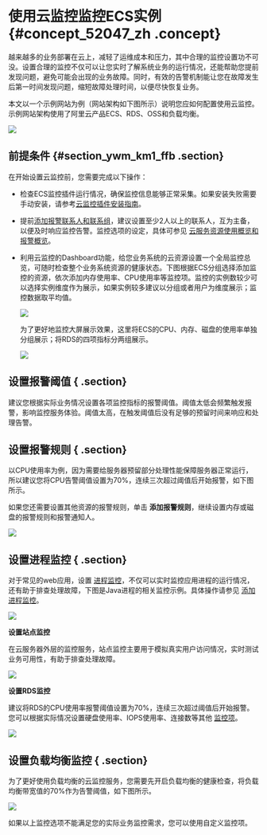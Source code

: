 # 使用云监控监控ECS实例 {#concept_52047_zh .concept}

越来越多的业务部署在云上，减轻了运维成本和压力，其中合理的监控设置功不可没。设置合理的监控不仅可以让您实时了解系统业务的运行情况，还能帮助您提前发现问题，避免可能会出现的业务故障。同时，有效的告警机制能让您在故障发生后第一时间发现问题，缩短故障处理时间，以便尽快恢复业务。

本文以一个示例网站为例（网站架构如下图所示）说明您应如何配置使用云监控。示例网站架构使用了阿里云产品ECS、RDS、OSS和负载均衡。

![](http://static-aliyun-doc.oss-cn-hangzhou.aliyuncs.com/assets/img/9813/153922708712496_zh-CN.png)

## 前提条件 {#section_ywm_km1_ffb .section}

在开始设置云监控前，您需要完成以下操作：

-   检查ECS监控插件运行情况，确保监控信息能够正常采集。如果安装失败需要手动安装，请参考[云监控插件安装指南](../../../../intl.zh-CN/用户指南/主机监控/云监控Agent安装.md)。

-   提前[添加报警联系人和联系组](../../../../intl.zh-CN/用户指南/报警服务/报警联系人和报警联系组.md)，建议设置至少2人以上的联系人，互为主备，以便及时响应监控告警。监控选项的设定，具体可参见 [云服务资源使用概览和报警概览](../../../../intl.zh-CN/产品简介/云监控概览.md)。

-   利用云监控的Dashboard功能，给您业务系统的云资源设置一个全局监控总览，可随时检查整个业务系统资源的健康状态。下图根据ECS分组选择添加监控的资源，依次添加内存使用率、CPU使用率等监控项。监控的实例数较少可以选择实例维度作为展示，如果实例较多建议以分组或者用户为维度展示；监控数据取平均值。

    ![](http://static-aliyun-doc.oss-cn-hangzhou.aliyuncs.com/assets/img/9813/153922708712498_zh-CN.png)

    为了更好地监控大屏展示效果，这里将ECS的CPU、内存、磁盘的使用率单独分组展示；将RDS的四项指标分两组展示。

    ![](http://static-aliyun-doc.oss-cn-hangzhou.aliyuncs.com/assets/img/9813/153922708712499_zh-CN.png)


## 设置报警阈值 { .section}

建议您根据实际业务情况设置各项监控指标的报警阈值。阈值太低会频繁触发报警，影响监控服务体验。阈值太高，在触发阈值后没有足够的预留时间来响应和处理告警。

## 设置报警规则 { .section}

以CPU使用率为例，因为需要给服务器预留部分处理性能保障服务器正常运行，所以建议您将CPU告警阈值设置为70%，连续三次超过阈值后开始报警，如下图所示。

如果您还需要设置其他资源的报警规则，单击 **添加报警规则**，继续设置内存或磁盘的报警规则和报警通知人。

![](http://static-aliyun-doc.oss-cn-hangzhou.aliyuncs.com/assets/img/9813/153922708712500_zh-CN.png)

## 设置进程监控 { .section}

对于常见的web应用，设置 [进程监控](../../../../intl.zh-CN/用户指南/主机监控/进程监控.md)，不仅可以实时监控应用进程的运行情况，还有助于排查处理故障，下图是Java进程的相关监控示例。具体操作请参见 [添加进程监控](../../../../intl.zh-CN/用户指南/主机监控/进程监控.md)。

![](http://static-aliyun-doc.oss-cn-hangzhou.aliyuncs.com/assets/img/9813/153922708712501_zh-CN.png)

**设置站点监控**

在云服务器外层的监控服务，站点监控主要用于模拟真实用户访问情况，实时测试业务可用性，有助于排查处理故障。

![](http://static-aliyun-doc.oss-cn-hangzhou.aliyuncs.com/assets/img/9813/153922708712502_zh-CN.png)

**设置RDS监控**

建议将RDS的CPU使用率报警阈值设置为70%，连续三次超过阈值后开始报警。您可以根据实际情况设置硬盘使用率、IOPS使用率、连接数等其他 [监控项](../../../../intl.zh-CN/用户指南/云服务监控/云数据库RDS监控.md)。

![](http://static-aliyun-doc.oss-cn-hangzhou.aliyuncs.com/assets/img/9813/153922708712503_zh-CN.png)

## 设置负载均衡监控 { .section}

为了更好使用负载均衡的云监控服务，您需要先开启负载均衡的健康检查，将负载均衡带宽值的70%作为告警阈值，如下图所示。

![](http://static-aliyun-doc.oss-cn-hangzhou.aliyuncs.com/assets/img/9813/153922708712504_zh-CN.png)

如果以上监控选项不能满足您的实际业务监控需求，您可以使用自定义监控项。

